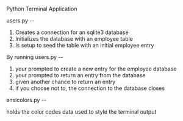 Python Terminal Application

users.py --

1. Creates a connection for an sqlite3 database
1. Initializes the database with an employee table
1. Is setup to seed the table with an initial employee entry


By running users.py --

1. your prompted to create a new entry for the employee database
1. your prompted to return an entry from the database
1. given another chance to return an entry
1. if you choose not to, the connection to the database closes


ansicolors.py -- 

holds the color codes data used to style the terminal output
